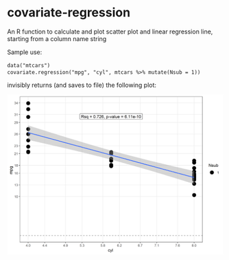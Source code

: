 # covariate-regression
An R function to calculate and plot scatter plot and linear regression line, starting from a column name string

Sample use:
```
data("mtcars")
covariate.regression("mpg", "cyl", mtcars %>% mutate(Nsub = 1))
```
invisibly returns (and saves to file) the following plot: 

![a linear regression plot of miles per gallon versus cylinder count](https://github.com/svavil/covariate-regression/blob/main/mpg_vs_cyl.png?raw=true)
